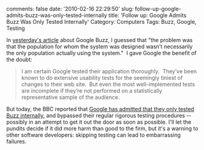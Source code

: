 comments: false
date: '2010-02-16 22:29:50'
slug: follow-up-google-admits-buzz-was-only-tested-internally
title: 'Follow up: Google Admits Buzz Was Only Tested Internally'
Category: Computers
Tags: Buzz, Google, Testing

In [yesterday's article](/2010/02/15/sometimes-testing-isnt-enough/) about Google Buzz, I guessed that "the problem was that
the population for whom the system was designed wasn’t necessarily the only
population actually using the system."  I gave Google the benefit of the
doubt:

> I am certain Google tested their application thoroughly.  They’ve been known
to do extensive usability tests for the seemingly tiniest of changes to their
web site.  But even the most well-implemented tests are incomplete if they’re
not performed on a statistically representative sample of the audience.

But today, the BBC reported that [Google has admitted that they only tested Buzz internally](http://news.bbc.co.uk/2/hi/technology/8517613.stm), and
bypassed their regular rigorous testing procedures -- possibly in an attempt
to get it out the door as soon as possible. I'll let the pundits decide if it
did more harm than good to the firm, but it's a warning to other software
developers: skipping testing can lead to embarrassing failures.
